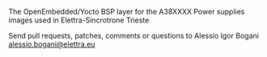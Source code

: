 The OpenEmbedded/Yocto BSP layer for the A38XXXX Power supplies images used in Elettra-Sincrotrone Trieste

Send pull requests, patches, comments or questions to Alessio Igor Bogani <alessio.bogani@elettra.eu>
